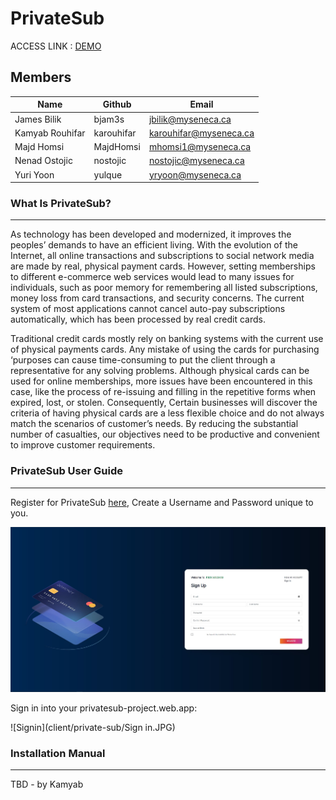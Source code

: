 # PrivateSub

ACCESS LINK : [DEMO](https://privatesub-project.web.app/)

## Members

| Name            | Github     | Email                  |
| --------------- | ---------- | ---------------------- |
| James Bilik     | bjam3s     | jbilik@myseneca.ca     |
| Kamyab Rouhifar | karouhifar | karouhifar@myseneca.ca |
| Majd Homsi      | MajdHomsi  | mhomsi1@myseneca.ca    |
| Nenad Ostojic   | nostojic   | nostojic@myseneca.ca   |
| Yuri Yoon       | yulque     | yryoon@myseneca.ca     |

### What Is PrivateSub?

---

As technology has been developed and modernized, it improves the peoples’ demands to have an efficient living. With the evolution of the Internet, all online transactions and subscriptions to social network media are made by real, physical payment cards. However, setting memberships to different e-commerce web services would lead to many issues for individuals, such as poor memory for remembering all listed subscriptions, money loss from card transactions, and security concerns. The current system of most applications cannot cancel auto-pay subscriptions automatically, which has been processed by real credit cards.

Traditional credit cards mostly rely on banking systems with the current use of physical payments cards. Any mistake of using the cards for purchasing ‘purposes can cause time-consuming to put the client through a representative for any solving problems. Although physical cards can be used for online memberships, more issues have been encountered in this case, like the process of re-issuing and filling in the repetitive forms when expired, lost, or stolen. Consequently, Certain businesses will discover the criteria of having physical cards are a less flexible choice and do not always match the scenarios of customer’s needs. By reducing the substantial number of casualties, our objectives need to be productive and convenient to improve customer requirements.

### PrivateSub User Guide
---
Register for PrivateSub [here](https://privatesub-project.web.app/), Create a Username and Password unique to you.

![Register](client/private-sub/Register.JPG)

Sign in into your privatesub-project.web.app:

![Signin](client/private-sub/Sign in.JPG)

### Installation Manual

---
TBD - by Kamyab
